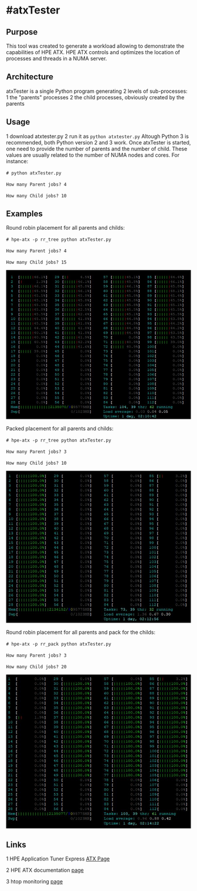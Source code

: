 #atxTester
====

## Purpose
This tool was created to generate a workload allowing to demonstrate the capabilities of HPE ATX.
HPE ATX controls and optimizes the location of processes and threads in a NUMA server.

## Architecture
atxTester is a single Python program generating 2 levels of sub-processes:
1 the "parents" processes 
2 the child processes, obviously created by the parents

## Usage
1 download atxtester.py
2 run it as `python atxtester.py`
Altough Python 3 is recommended, both Python version 2 and 3 work.
Once atxTester is started, one need to provide the number of parents and the number of child. These values are usually related to the number of NUMA nodes and cores.
For instance:

`# python atxTester.py`

`How many Parent jobs? 4`

`How many Child jobs? 10`

## Examples
Round robin placement for all parents and childs:

`# hpe-atx -p rr_tree python atxTester.py`

`How many Parent jobs? 4`

`How many Child jobs? 15`

![image1.JPG](./rr_tree.JPG)


Packed placement for all parents and childs:

`# hpe-atx -p rr_tree python atxTester.py`

`How many Parent jobs? 3`

`How many Child jobs? 10`

![image2.JPG](./pack.JPG)

Round robin placement for all parents and pack for the childs:

`# hpe-atx -p rr_pack python atxTester.py`

`How many Parent jobs? 3`

`How many Child jobs? 20`

![image3.JPG](./rr_pack.JPG)

## Links
1 HPE Application Tuner Express [ATX Page](https://downloads.linux.hpe.com/SDR/project/hpe-atx/index.html)

2 HPE ATX documentation [page](http://downloads.linux.hpe.com/SDR/project/hpe-atx/Using_HPE-ATX_v_1.0.2.pdf)

3 htop monitoring [page](https://hisham.hm/htop/)
